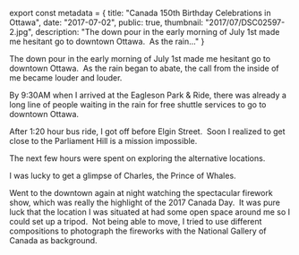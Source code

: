 export const metadata = { title: "Canada 150th Birthday Celebrations in Ottawa", date: "2017-07-02", public: true, thumbnail: "2017/07/DSC02597-2.jpg", description: "The down pour in the early morning of July 1st made me hesitant go to downtown Ottawa.  As the rain..." }

The down pour in the early morning of July 1st made me hesitant go to downtown Ottawa.  As the rain began to abate, the call from the inside of me became louder and louder.

By 9:30AM when I arrived at the Eagleson Park & Ride, there was already a long line of people waiting in the rain for free shuttle services to go to downtown Ottawa.

<BlogPhoto alt="People wait for bus at Eagleson Park & Ride in west Ottawa - Pix on Trips" url="http://pixontrips.com/wp-content/uploads/2017/07/DSC02571-1200x800.jpg" href="http://pixontrips.com/canada-150th-birthday-celebrations-in-ottawa/2017-canada-day/" caption="People wait for buses at the Eagleson Park & Ride in west Ottawa - Pix on Trips" />

After 1:20 hour bus ride, I got off before Elgin Street.  Soon I realized to get close to the Parliament Hill is a mission impossible.

<BlogPhoto alt="Crowd in front of the National War Memorial - Pix on Trips" url="http://pixontrips.com/wp-content/uploads/2017/07/DSC02580-1200x800.jpg" href="http://pixontrips.com/canada-150th-birthday-celebrations-in-ottawa/2017-canada-day-in-ottawa-4/" caption="Crowd in front of the National War Memorial - Pix on Trips" />

The next few hours were spent on exploring the alternative locations.

<BlogPhoto alt="People come into downtown Ottawa by canoes - Pix on Trips" url="http://pixontrips.com/wp-content/uploads/2017/07/DSC02585-800x1200.jpg" href="http://pixontrips.com/canada-150th-birthday-celebrations-in-ottawa/2017-canada-day-in-ottawa/" caption="People come into downtown Ottawa by canoes - Pix on Trips" />

<BlogPhoto alt="Visitors pose for photos in front of the Ottawa sign - Pix on Trips" url="http://pixontrips.com/wp-content/uploads/2017/07/DSC02587-1200x801.jpg" href="http://pixontrips.com/canada-150th-birthday-celebrations-in-ottawa/2017-canada-day-in-ottawa-2/" caption="Visitors pose for photos in front of the Ottawa sign - Pix on Trips" />

I was lucky to get a glimpse of Charles, the Prince of Whales.

<BlogPhoto alt="Governor General David Johnston and Charles Philip Arthur George, Prince of Whales inspect the guard on Canada Day in front the National Gallery of Canada - Pix on Trips" url="http://pixontrips.com/wp-content/uploads/2017/07/DSC02590-1200x960.jpg" href="http://pixontrips.com/canada-150th-birthday-celebrations-in-ottawa/2017-canada-day-in-ottawa-3/" caption="Governor General David Johnston and Charles Philip Arthur George, Prince of Whales inspect the guard on Canada Day in front the National Gallery of Canada - Pix on Trips" />

Went to the downtown again at night watching the spectacular firework show, which was really the highlight of the 2017 Canada Day.  It was pure luck that the location I was situated at had some open space around me so I could set up a tripod.  Not being able to move, I tried to use different compositions to photograph the fireworks with the National Gallery of Canada as background.

<BlogPhoto alt="Firework show from behind the National Gallery of Canada as Canada celebrates its 150th birthday - Pix on Trips" url="http://pixontrips.com/wp-content/uploads/2017/07/DSC02597-900x1200.jpg" href="http://pixontrips.com/canada-150th-birthday-celebrations-in-ottawa/2017-canada-day-fireworks/" caption="Firework show from behind the National Gallery of Canada as Canada celebrates its 150th birthday - Pix on Trips" />

<BlogPhoto alt="Firework show from behind the National Gallery of Canada as Canada celebrates its 150th birthday - Pix on Trips" url="http://pixontrips.com/wp-content/uploads/2017/07/DSC02605-1200x960.jpg" href="http://pixontrips.com/canada-150th-birthday-celebrations-in-ottawa/canada-150-firework-show-in-ottawa-2/" caption="Firework show from behind the National Gallery of Canada as Canada celebrates its 150th birthday - Pix on Trips" />

<BlogPhoto alt="Firework show from behind the National Gallery of Canada as Canada celebrates its 150th birthday - Pix on Trips" url="http://pixontrips.com/wp-content/uploads/2017/07/DSC02611-800x1200.jpg" href="http://pixontrips.com/canada-150th-birthday-celebrations-in-ottawa/canada-150-firework-show-in-ottawa-3/" caption="Firework show from behind the National Gallery of Canada as Canada celebrates its 150th birthday - Pix on Trips" />

<BlogPhoto alt="" url="http://pixontrips.com/wp-content/uploads/2017/07/DSC02613-800x1200.jpg" href="http://pixontrips.com/canada-150th-birthday-celebrations-in-ottawa/canada-150-firework-show-in-ottawa-4/" caption="Firework show from behind the National Gallery of Canada as Canada celebrates its 150th birthday - Pix on Trips" />

<BlogPhoto alt="Firework show from behind the National Gallery of Canada as Canada celebrates its 150th birthday - Pix on Trips" url="http://pixontrips.com/wp-content/uploads/2017/07/DSC02630.jpg" href="http://pixontrips.com/canada-150th-birthday-celebrations-in-ottawa/canada-150-firework-show-in-ottawa-6/" caption="Firework show from behind the National Gallery of Canada as Canada celebrates its 150th birthday - Pix on Trips" />

<BlogPhoto alt="Firework show from behind the National Gallery of Canada as Canada celebrates its 150th birthday - Pix on Trips" url="http://pixontrips.com/wp-content/uploads/2017/07/DSC02640-900x1200.jpg" href="http://pixontrips.com/canada-150th-birthday-celebrations-in-ottawa/canada-150-firework-show-in-ottawa-7/" caption="Firework show from behind the National Gallery of Canada as Canada celebrates its 150th birthday - Pix on Trips" />

<BlogPhoto alt="Firework show from behind the National Gallery of Canada as Canada celebrates its 150th birthday - Pix on Trips" url="http://pixontrips.com/wp-content/uploads/2017/07/DSC02645-800x1200.jpg" href="http://pixontrips.com/canada-150th-birthday-celebrations-in-ottawa/canada-150-firework-show-in-ottawa-8/" caption="Firework show from behind the National Gallery of Canada as Canada celebrates its 150th birthday - Pix on Trips" />

<BlogPhoto alt="Firework show from behind the National Gallery of Canada as Canada celebrates its 150th birthday - Pix on Trips" url="http://pixontrips.com/wp-content/uploads/2017/07/DSC02647-800x1200.jpg" href="http://pixontrips.com/canada-150th-birthday-celebrations-in-ottawa/canada-150-firework-show-in-ottawa-9/" caption="Firework show from behind the National Gallery of Canada as Canada celebrates its 150th birthday - Pix on Trips" />
